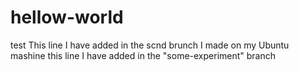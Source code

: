 # hellow-world
test
This line I have added in the scnd brunch I made on my Ubuntu mashine
this line I have added in the "some-experiment" branch
